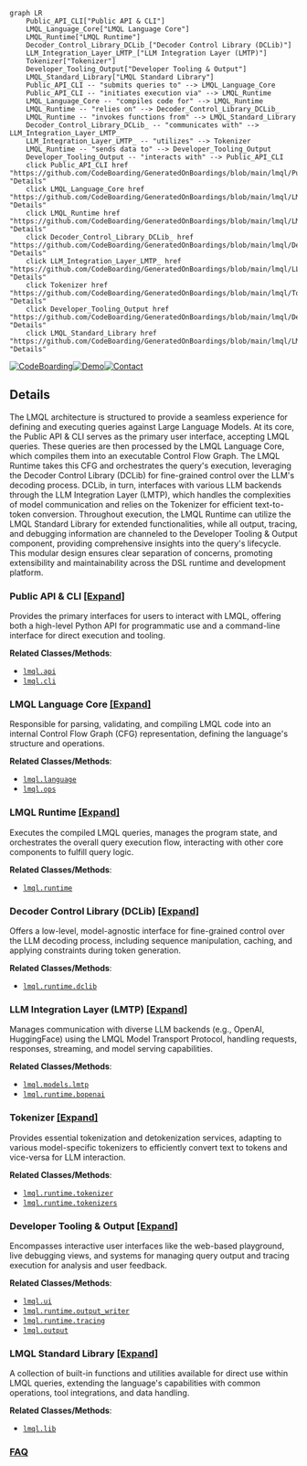 ```mermaid
graph LR
    Public_API_CLI["Public API & CLI"]
    LMQL_Language_Core["LMQL Language Core"]
    LMQL_Runtime["LMQL Runtime"]
    Decoder_Control_Library_DCLib_["Decoder Control Library (DCLib)"]
    LLM_Integration_Layer_LMTP_["LLM Integration Layer (LMTP)"]
    Tokenizer["Tokenizer"]
    Developer_Tooling_Output["Developer Tooling & Output"]
    LMQL_Standard_Library["LMQL Standard Library"]
    Public_API_CLI -- "submits queries to" --> LMQL_Language_Core
    Public_API_CLI -- "initiates execution via" --> LMQL_Runtime
    LMQL_Language_Core -- "compiles code for" --> LMQL_Runtime
    LMQL_Runtime -- "relies on" --> Decoder_Control_Library_DCLib_
    LMQL_Runtime -- "invokes functions from" --> LMQL_Standard_Library
    Decoder_Control_Library_DCLib_ -- "communicates with" --> LLM_Integration_Layer_LMTP_
    LLM_Integration_Layer_LMTP_ -- "utilizes" --> Tokenizer
    LMQL_Runtime -- "sends data to" --> Developer_Tooling_Output
    Developer_Tooling_Output -- "interacts with" --> Public_API_CLI
    click Public_API_CLI href "https://github.com/CodeBoarding/GeneratedOnBoardings/blob/main/lmql/Public_API_CLI.md" "Details"
    click LMQL_Language_Core href "https://github.com/CodeBoarding/GeneratedOnBoardings/blob/main/lmql/LMQL_Language_Core.md" "Details"
    click LMQL_Runtime href "https://github.com/CodeBoarding/GeneratedOnBoardings/blob/main/lmql/LMQL_Runtime.md" "Details"
    click Decoder_Control_Library_DCLib_ href "https://github.com/CodeBoarding/GeneratedOnBoardings/blob/main/lmql/Decoder_Control_Library_DCLib_.md" "Details"
    click LLM_Integration_Layer_LMTP_ href "https://github.com/CodeBoarding/GeneratedOnBoardings/blob/main/lmql/LLM_Integration_Layer_LMTP_.md" "Details"
    click Tokenizer href "https://github.com/CodeBoarding/GeneratedOnBoardings/blob/main/lmql/Tokenizer.md" "Details"
    click Developer_Tooling_Output href "https://github.com/CodeBoarding/GeneratedOnBoardings/blob/main/lmql/Developer_Tooling_Output.md" "Details"
    click LMQL_Standard_Library href "https://github.com/CodeBoarding/GeneratedOnBoardings/blob/main/lmql/LMQL_Standard_Library.md" "Details"
```

[![CodeBoarding](https://img.shields.io/badge/Generated%20by-CodeBoarding-9cf?style=flat-square)](https://github.com/CodeBoarding/GeneratedOnBoardings)[![Demo](https://img.shields.io/badge/Try%20our-Demo-blue?style=flat-square)](https://www.codeboarding.org/demo)[![Contact](https://img.shields.io/badge/Contact%20us%20-%20contact@codeboarding.org-lightgrey?style=flat-square)](mailto:contact@codeboarding.org)

## Details

The LMQL architecture is structured to provide a seamless experience for defining and executing queries against Large Language Models. At its core, the Public API & CLI serves as the primary user interface, accepting LMQL queries. These queries are then processed by the LMQL Language Core, which compiles them into an executable Control Flow Graph. The LMQL Runtime takes this CFG and orchestrates the query's execution, leveraging the Decoder Control Library (DCLib) for fine-grained control over the LLM's decoding process. DCLib, in turn, interfaces with various LLM backends through the LLM Integration Layer (LMTP), which handles the complexities of model communication and relies on the Tokenizer for efficient text-to-token conversion. Throughout execution, the LMQL Runtime can utilize the LMQL Standard Library for extended functionalities, while all output, tracing, and debugging information are channeled to the Developer Tooling & Output component, providing comprehensive insights into the query's lifecycle. This modular design ensures clear separation of concerns, promoting extensibility and maintainability across the DSL runtime and development platform.

### Public API & CLI [[Expand]](./Public_API_CLI.md)
Provides the primary interfaces for users to interact with LMQL, offering both a high-level Python API for programmatic use and a command-line interface for direct execution and tooling.


**Related Classes/Methods**:

- <a href="https://github.com/eth-sri/lmql/blob/main/src/lmql/api/" target="_blank" rel="noopener noreferrer">`lmql.api`</a>
- <a href="https://github.com/eth-sri/lmql/blob/main/src/lmql/cli.py" target="_blank" rel="noopener noreferrer">`lmql.cli`</a>


### LMQL Language Core [[Expand]](./LMQL_Language_Core.md)
Responsible for parsing, validating, and compiling LMQL code into an internal Control Flow Graph (CFG) representation, defining the language's structure and operations.


**Related Classes/Methods**:

- <a href="https://github.com/eth-sri/lmql/blob/main/src/lmql/language/" target="_blank" rel="noopener noreferrer">`lmql.language`</a>
- <a href="https://github.com/eth-sri/lmql/blob/main/src/lmql/ops/" target="_blank" rel="noopener noreferrer">`lmql.ops`</a>


### LMQL Runtime [[Expand]](./LMQL_Runtime.md)
Executes the compiled LMQL queries, manages the program state, and orchestrates the overall query execution flow, interacting with other core components to fulfill query logic.


**Related Classes/Methods**:

- <a href="https://github.com/eth-sri/lmql/blob/main/src/lmql/runtime/" target="_blank" rel="noopener noreferrer">`lmql.runtime`</a>


### Decoder Control Library (DCLib) [[Expand]](./Decoder_Control_Library_DCLib_.md)
Offers a low-level, model-agnostic interface for fine-grained control over the LLM decoding process, including sequence manipulation, caching, and applying constraints during token generation.


**Related Classes/Methods**:

- <a href="https://github.com/eth-sri/lmql/blob/main/src/lmql/runtime/dclib/" target="_blank" rel="noopener noreferrer">`lmql.runtime.dclib`</a>


### LLM Integration Layer (LMTP) [[Expand]](./LLM_Integration_Layer_LMTP_.md)
Manages communication with diverse LLM backends (e.g., OpenAI, HuggingFace) using the LMQL Model Transport Protocol, handling requests, responses, streaming, and model serving capabilities.


**Related Classes/Methods**:

- <a href="https://github.com/eth-sri/lmql/blob/main/src/lmql/models/lmtp/" target="_blank" rel="noopener noreferrer">`lmql.models.lmtp`</a>
- <a href="https://github.com/eth-sri/lmql/blob/main/src/lmql/runtime/bopenai/" target="_blank" rel="noopener noreferrer">`lmql.runtime.bopenai`</a>


### Tokenizer [[Expand]](./Tokenizer.md)
Provides essential tokenization and detokenization services, adapting to various model-specific tokenizers to efficiently convert text to tokens and vice-versa for LLM interaction.


**Related Classes/Methods**:

- <a href="https://github.com/eth-sri/lmql/blob/main/src/lmql/runtime/tokenizer.py" target="_blank" rel="noopener noreferrer">`lmql.runtime.tokenizer`</a>
- <a href="https://github.com/eth-sri/lmql/blob/main/src/lmql/runtime/tokenizers/" target="_blank" rel="noopener noreferrer">`lmql.runtime.tokenizers`</a>


### Developer Tooling & Output [[Expand]](./Developer_Tooling_Output.md)
Encompasses interactive user interfaces like the web-based playground, live debugging views, and systems for managing query output and tracing execution for analysis and user feedback.


**Related Classes/Methods**:

- <a href="https://github.com/eth-sri/lmql/blob/main/src/lmql/ui/" target="_blank" rel="noopener noreferrer">`lmql.ui`</a>
- <a href="https://github.com/eth-sri/lmql/blob/main/src/lmql/runtime/output_writer.py" target="_blank" rel="noopener noreferrer">`lmql.runtime.output_writer`</a>
- <a href="https://github.com/eth-sri/lmql/blob/main/src/lmql/runtime/tracing/" target="_blank" rel="noopener noreferrer">`lmql.runtime.tracing`</a>
- <a href="https://github.com/eth-sri/lmql/blob/main/src/lmql/output/" target="_blank" rel="noopener noreferrer">`lmql.output`</a>


### LMQL Standard Library [[Expand]](./LMQL_Standard_Library.md)
A collection of built-in functions and utilities available for direct use within LMQL queries, extending the language's capabilities with common operations, tool integrations, and data handling.


**Related Classes/Methods**:

- <a href="https://github.com/eth-sri/lmql/blob/main/src/lmql/lib/" target="_blank" rel="noopener noreferrer">`lmql.lib`</a>




### [FAQ](https://github.com/CodeBoarding/GeneratedOnBoardings/tree/main?tab=readme-ov-file#faq)
